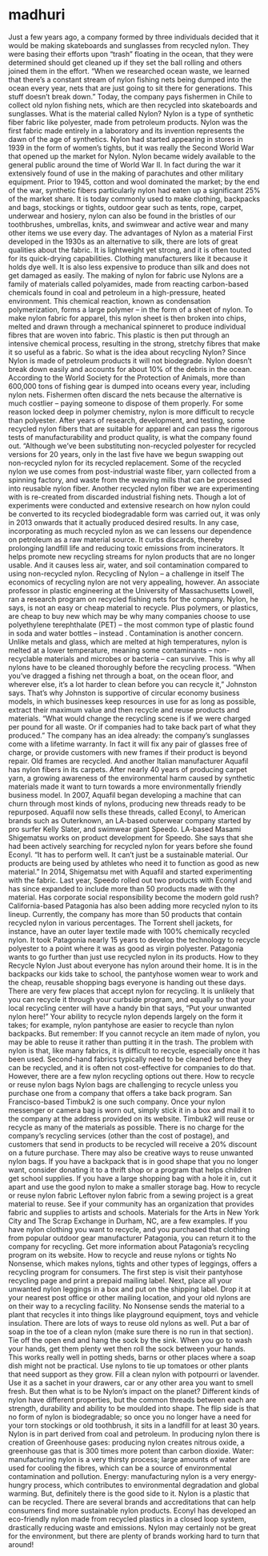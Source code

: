 # madhuri
Just a few years ago, a company formed by three individuals decided that it would be making skateboards and sunglasses from recycled nylon.  They were basing their efforts upon “trash” floating in the ocean, that they were determined should get cleaned up if they set the ball rolling and others joined them in the effort.   “When we researched ocean waste, we learned that there’s a constant stream of nylon fishing nets being dumped into the ocean every year, nets that are just going to sit there for generations. This stuff doesn’t break down.” Today, the company pays fishermen in Chile to collect old nylon fishing nets, which are then recycled into skateboards and sunglasses.    What is the material called Nylon?  Nylon is a type of synthetic fiber fabric like polyester, made from petroleum products. Nylon was the first fabric made entirely in a laboratory and its invention represents the dawn of the age of synthetics.  Nylon had started appearing in stores in 1939 in the form of women’s tights, but it was really the Second World War that opened up the market for Nylon. Nylon became widely available to the general public around the time of World War II. In fact during the war it extensively found of use in the making of parachutes and other military equipment.  Prior to 1945, cotton and wool dominated the market; by the end of the war, synthetic fibers particularly nylon had eaten up a significant 25% of the market share.  It is today commonly used to make clothing, backpacks and bags, stockings or tights, outdoor gear such as tents, rope, carpet, underwear and hosiery, nylon can also be found in the bristles of our toothbrushes, umbrellas, knits, and swimwear and active wear and many other items we use every day.    The advantages of Nylon as a material  First developed in the 1930s as an alternative to silk, there are lots of great qualities about the fabric. It is lightweight yet strong, and it is often touted for its quick-drying capabilities. Clothing manufacturers like it because it holds dye well. It is also less expensive to produce than silk and does not get damaged as easily.  The making of nylon for fabric use  Nylons are a family of materials called polyamides, made from reacting carbon-based chemicals found in coal and petroleum in a high-pressure, heated environment. This chemical reaction, known as condensation polymerization, forms a large polymer – in the form of a sheet of nylon.  To make nylon fabric for apparel, this nylon sheet is then broken into chips, melted and drawn through a mechanical spinneret to produce individual fibres that are woven into fabric.  This plastic is then put through an intensive chemical process, resulting in the strong, stretchy fibres that make it so useful as a fabric.    So what is the idea about recycling Nylon?  Since Nylon is made of petroleum products it will not biodegrade. Nylon doesn’t break down easily and accounts for about 10% of the debris in the ocean. According to the World Society for the Protection of Animals, more than 600,000 tons of fishing gear is dumped into oceans every year, including nylon nets. Fishermen often discard the nets because the alternative is much costlier – paying someone to dispose of them properly.  For some reason locked deep in polymer chemistry, nylon is more difficult to recycle than polyester. After years of research, development, and testing, some recycled nylon fibers that are suitable for apparel and can pass the rigorous tests of manufacturability and product quality, is what the company found out.  “Although we’ve been substituting non-recycled polyester for recycled versions for 20 years, only in the last five have we begun swapping out non-recycled nylon for its recycled replacement. Some of the recycled nylon we use comes from post-industrial waste fiber, yarn collected from a spinning factory, and waste from the weaving mills that can be processed into reusable nylon fiber. Another recycled nylon fiber we are experimenting with is re-created from discarded industrial fishing nets.  Though a lot of experiments were conducted and extensive research on how nylon could be converted to its recycled biodegradable form was carried out, it was only in 2013 onwards that it actually produced desired results.  In any case, incorporating as much recycled nylon as we can lessens our dependence on petroleum as a raw material source. It curbs discards, thereby prolonging landfill life and reducing toxic emissions from incinerators. It helps promote new recycling streams for nylon products that are no longer usable. And it causes less air, water, and soil contamination compared to using non-recycled nylon.    Recycling of Nylon – a challenge in itself  The economics of recycling nylon are not very appealing, however. An associate professor in plastic engineering at the University of Massachusetts Lowell, ran a research program on recycled fishing nets for the company.  Nylon, he says, is not an easy or cheap material to recycle. Plus polymers, or plastics, are cheap to buy new which may be why many companies choose to use polyethylene terephthalate (PET) – the most common type of plastic found in soda and water bottles – instead .  Contamination is another concern. Unlike metals and glass, which are melted at high temperatures, nylon is melted at a lower temperature, meaning some contaminants – non-recyclable materials and microbes or bacteria – can survive. This is why all nylons have to be cleaned thoroughly before the recycling process. “When you’ve dragged a fishing net through a boat, on the ocean floor, and wherever else, it’s a lot harder to clean before you can recycle it,” Johnston says.  That’s why Johnston is supportive of circular economy business models, in which businesses keep resources in use for as long as possible, extract their maximum value and then recycle and reuse products and materials. “What would change the recycling scene is if we were charged per pound for all waste. Or if companies had to take back part of what they produced.”  The company has an idea already: the company’s sunglasses come with a lifetime warranty. In fact it will fix any pair of glasses free of charge, or provide customers with new frames if their product is beyond repair. Old frames are recycled.  And another Italian manufacturer Aquafil has nylon fibers in its carpets. After nearly 40 years of producing carpet yarn, a growing awareness of the environmental harm caused by synthetic materials made it want to turn towards a more environmentally friendly business model.  In 2007, Aquafil began developing a machine that can churn through most kinds of nylons, producing new threads ready to be repurposed. Aquafil now sells these threads, called Econyl, to American brands such as Outerknown, an LA-based outerwear company started by pro surfer Kelly Slater, and swimwear giant Speedo.  LA-based Masami Shigematsu works on product development for Speedo. She says that she had been actively searching for recycled nylon for years before she found Econyl. “It has to perform well. It can’t just be a sustainable material. Our products are being used by athletes who need it to function as good as new material.” In 2014, Shigematsu met with Aquafil and started experimenting with the fabric. Last year, Speedo rolled out two products with Econyl and has since expanded to include more than 50 products made with the material.    Has corporate social responsibility become the modern gold rush?  California-based Patagonia has also been adding more recycled nylon to its lineup. Currently, the company has more than 50 products that contain recycled nylon in various percentages. The Torrent shell jackets, for instance, have an outer layer textile made with 100% chemically recycled nylon.  It took Patagonia nearly 15 years to develop the technology to recycle polyester to a point where it was as good as virgin polyester. Patagonia wants to go further than just use recycled nylon in its products.  How to they Recycle Nylon  Just about everyone has nylon around their home. It is in the backpacks our kids take to school, the pantyhose women wear to work and the cheap, reusable shopping bags everyone is handing out these days. There are very few places that accept nylon for recycling. It is unlikely that you can recycle it through your curbside program, and equally so that your local recycling center will have a handy bin that says, “Put your unwanted nylon here!” Your ability to recycle nylon depends largely on the form it takes; for example, nylon pantyhose are easier to recycle than nylon backpacks. But remember: If you cannot recycle an item made of nylon, you may be able to reuse it rather than putting it in the trash. The problem with nylon is that, like many fabrics, it is difficult to recycle, especially once it has been used. Second-hand fabrics typically need to be cleaned before they can be recycled, and it is often not cost-effective for companies to do that. However, there are a few nylon recycling options out there. How to recycle or reuse nylon bags  Nylon bags are challenging to recycle unless you purchase one from a company that offers a take back program. San Francisco-based Timbuk2 is one such company. Once your nylon messenger or camera bag is worn out, simply stick it in a box and mail it to the company at the address provided on its website. Timbuk2 will reuse or recycle as many of the materials as possible. There is no charge for the company’s recycling services (other than the cost of postage), and customers that send in products to be recycled will receive a 20% discount on a future purchase. There may also be creative ways to reuse unwanted nylon bags. If you have a backpack that is in good shape that you no longer want, consider donating it to a thrift shop or a program that helps children get school supplies. If you have a large shopping bag with a hole it in, cut it apart and use the good nylon to make a smaller storage bag.   How to recycle or reuse nylon fabric  Leftover nylon fabric from a sewing project is a great material to reuse. See if your community has an organization that provides fabric and supplies to artists and schools. Materials for the Arts in New York City and The Scrap Exchange in Durham, NC, are a few examples. If you have nylon clothing you want to recycle, and you purchased that clothing from popular outdoor gear manufacturer Patagonia, you can return it to the company for recycling. Get more information about Patagonia’s recycling program on its website.  How to recycle and reuse nylons or tights  No Nonsense, which makes nylons, tights and other types of leggings, offers a recycling program for consumers. The first step is visit their pantyhose recycling page and print a prepaid mailing label. Next, place all your unwanted nylon leggings in a box and put on the shipping label. Drop it at your nearest post office or other mailing location, and your old nylons are on their way to a recycling facility. No Nonsense sends the material to a plant that recycles it into things like playground equipment, toys and vehicle insulation. There are lots of ways to reuse old nylons as well. Put a bar of soap in the toe of a clean nylon (make sure there is no run in that section). Tie off the open end and hang the sock by the sink. When you go to wash your hands, get them plenty wet then roll the sock between your hands. This works really well in potting sheds, barns or other places where a soap dish might not be practical. Use nylons to tie up tomatoes or other plants that need support as they grow. Fill a clean nylon with potpourri or lavender. Use it as a sachet in your drawers, car or any other area you want to smell fresh.   But then what is to be Nylon’s impact on the planet?  Different kinds of nylon have different properties, but the common threads between each are strength, durability and ability to be moulded into shape. The flip side is that no form of nylon is biodegradable; so once you no longer have a need for your torn stockings or old toothbrush, it sits in a landfill for at least 30 years. Nylon is in part derived from coal and petroleum. In producing nylon there is creation of Greenhouse gases: producing nylon creates nitrous oxide, a greenhouse gas that is 300 times more potent than carbon dioxide. Water: manufacturing nylon is a very thirsty process; large amounts of water are used for cooling the fibres, which can be a source of environmental contamination and pollution. Energy: manufacturing nylon is a very energy-hungry process, which contributes to environmental degradation and global warming.   But, definitely there is the good side to it.  Nylon is a plastic that can be recycled. There are several brands and accreditations that can help consumers find more sustainable nylon products. Econyl has developed an eco-friendly nylon made from recycled plastics in a closed loop system, drastically reducing waste and emissions. Nylon may certainly not be great for the environment, but there are plenty of brands working hard to turn that around!
